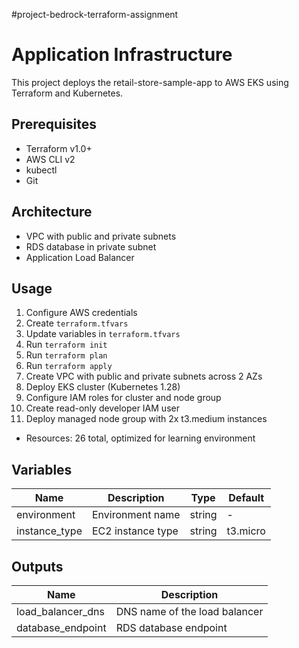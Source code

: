 #project-bedrock-terraform-assignment

# Application Infrastructure

This project deploys the retail-store-sample-app to AWS EKS using Terraform and Kubernetes.

## Prerequisites

- Terraform v1.0+
- AWS CLI v2
- kubectl
- Git

## Architecture

- VPC with public and private subnets
- RDS database in private subnet
- Application Load Balancer

## Usage

1. Configure AWS credentials
2. Create `terraform.tfvars`
3. Update variables in `terraform.tfvars`
4. Run `terraform init`
5. Run `terraform plan`
6. Run `terraform apply`
7. Create VPC with public and private subnets across 2 AZs
8. Deploy EKS cluster (Kubernetes 1.28)
9. Configure IAM roles for cluster and node group
10. Create read-only developer IAM user
11. Deploy managed node group with 2x t3.medium instances

- Resources: 26 total, optimized for learning environment

## Variables

| Name          | Description       | Type   | Default  |
| ------------- | ----------------- | ------ | -------- |
| environment   | Environment name  | string | -        |
| instance_type | EC2 instance type | string | t3.micro |

## Outputs

| Name              | Description                   |
| ----------------- | ----------------------------- |
| load_balancer_dns | DNS name of the load balancer |
| database_endpoint | RDS database endpoint         |
